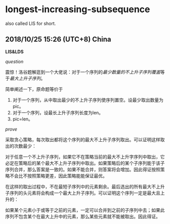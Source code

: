 # longest-increasing-subsequence
also called LIS for short.

## 2018/10/25 15:26 (UTC+8) China

**LIS&LDS**

*question*

震惊！洛谷题解逛到一个大佬说：对于一个序列的*最少数量的不上升子序列覆盖*等于*最大上升子序列*。

简单阐述一下，原命题等价于

1) 对于一个序列，从中取出最少的不上升子序列使序列置空。设最少取出数量为pic。
2) 对于一个序列，设最长上升子序列长度为len。
3) pic=len。

*prove*

采取贪心策略，每次取出都将这个序列的最大不上升子序列取出。可以证明这样取出的次数最少：

对于任意一个不上升子序列，如果它不在策略当前的最大不上升字序列中取出，它必定在策略后的某个最大不上升子序列中取出。如果策略后的某个子序列能于该子序列合并，那么答案是一致的。如果不能合并，则答案将会增加。因此得证按照策略不会比不按照策略更差，因此策略能能保证最优。

在这样的取出过程中，不在最短子序列中的元素剩余。最后选出的所有最大不上升子序列的头元素将会构成一个最大上升子序列。可以证明这个序列一定是最大且上升的：

如果某个元素小于或等于之前的元素，一定可以合并到之前的子序列中去；如果此序列不包含某个在最大上升中的元素，那么某些元素就不能被取出。因此得证。
